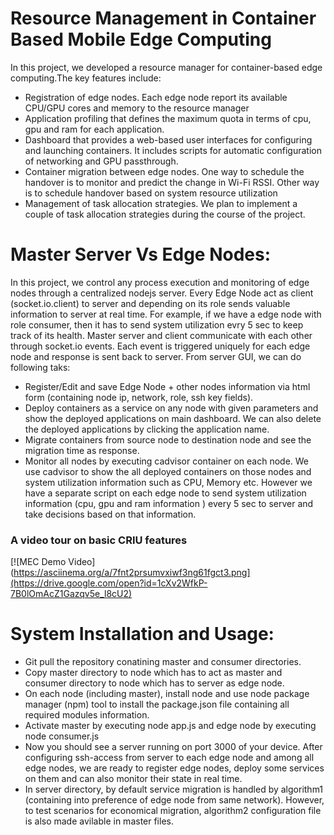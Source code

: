 # Resource Management in Container Based Mobile Edge Computing

In this project, we  developed a resource manager for container-based edge computing.The key features include:

* Registration of edge nodes. Each edge node  report its available CPU/GPU cores and memory to the resource manager
* Application profiling that defines the maximum quota in terms of cpu, gpu and ram for each application.
* Dashboard that provides a web-based user interfaces for configuring and launching containers. It includes scripts for automatic configuration of networking and GPU passthrough.
* Container migration between edge nodes. One way to schedule the handover is to monitor and predict the change in Wi-Fi RSSI. Other way is to schedule handover based on system resource utilization
* Management of task allocation strategies. We plan to implement a couple of task allocation strategies  during the course of the project.

# Master Server Vs Edge Nodes:
In this project, we control any process execution and monitoring of edge nodes through a centralized nodejs server. Every Edge Node act as client (socket.io.client) to server and depending on its role sends valuable information to server at real time. For example, if we have a edge node with role consumer, then it has to send system utilization evry 5 sec to keep track of its health. Master server and client communicate with each other through socket.io  events. Each event is triggered uniquely for each edge node and response is sent back to server. From server GUI, we can do following taks:

* Register/Edit and save Edge Node + other nodes information via html form (containing node ip, network, role, ssh key fields).
* Deploy containers as a service on any node with given parameters and show the deployed applications on main dashboard. We can also delete the deployed applications by clicking the application name.
* Migrate containers from source node to destination node and see the migration time as response.
* Monitor all nodes  by executing cadvisor container on each node. We use cadvisor to show the all deployed containers on those nodes and system utilization information such as CPU, Memory etc. However we have a separate script on each edge node to send system utilization information (cpu, gpu and ram information ) every 5 sec to server and take decisions based on that information. 

### A video tour on basic CRIU features
[![MEC Demo Video](https://asciinema.org/a/7fnt2prsumvxiwf3ng61fgct3.png](https://drive.google.com/open?id=1cXv2WfkP-7B0lOmAcZ1Gazqv5e_l8cU2)


# System Installation and Usage:
* Git pull the repository conatining master and consumer directories.
* Copy master directory to node which has to act as master and consumer directory to node which has to server as edge node.
* On each node (including master), install node and use node package manager (npm) tool to install the package.json file containing all required modules information.
* Activate master by executing node app.js and edge node by executing node consumer.js
* Now you should see a server running on port 3000 of your device. After configuring ssh-access from server to each edge node and among all edge nodes, we are ready to register edge nodes, deploy some services on them and can also monitor their state in real time.
* In server directory, by default service migration is handled by algorithm1 (containing into preference of edge node from same network). However, to test scenarios for economical migration, algorithm2 configuration file is also made avilable in master files.


